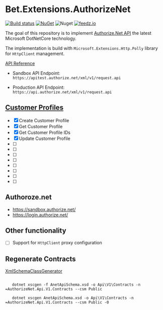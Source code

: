 # Bet.Extensions.AuthorizeNet

[![Build status](https://ci.appveyor.com/api/projects/status/62hg47fx8erd9rw4/branch/master?svg=true)](https://ci.appveyor.com/project/kdcllc/bet-extensions-authorizenet/branch/master)
[![NuGet](https://img.shields.io/nuget/v/Bet.Extensions.AuthorizeNet.svg)](https://www.nuget.org/packages?q=Bet.Extensions.AuthorizeNet)
![Nuget](https://img.shields.io/nuget/dt/Bet.Extensions.AuthorizeNet)
[![feedz.io](https://img.shields.io/badge/endpoint.svg?url=https://f.feedz.io/kdcllc/kdcllc/shield/Bet.Extensions.AuthorizeNet/latest)](https://f.feedz.io/kdcllc/kdcllc/packages/Bet.Extensions.AuthorizeNet/latest/download)

The goal of this repository is to implement [Authorize.Net API](https://developer.authorize.net/api/upgrade_guide.html#aim) the latest Microsoft DotNetCore technology.

The implementation is build with `Microsoft.Extensions.Http.Polly` library for `HttpClient` management.

[API Reference](https://developer.authorize.net/api/reference/index.html#apireferenceheader)

- Sandbox API Endpoint: `https://apitest.authorize.net/xml/v1/request.api`

- Production API Endpoint: `https://api.authorize.net/xml/v1/request.api`

## [Customer Profiles](https://developer.authorize.net/api/reference/features/customer_profiles.html)

- [x] Create Customer Profile
- [x] Get Customer Profile
- [x] Get Customer Profile IDs
- [x] Update Customer Profile
- [ ]
- [ ]
- [ ]
- [ ]
- [ ]
- [ ]
- [ ]
- [ ]

## Authoroze.net

- https://sandbox.authorize.net/
- https://login.authorize.net/

## Other functionality

- [ ] Support for `HttpClient` proxy configuration

## Regenerate Contracts

[XmlSchemaClassGenerator](https://github.com/mganss/XmlSchemaClassGenerator)

```dotnetcli

   dotnet xscgen -f AnetApiSchema.xsd -o Api\V1\Contracts -n =AuthorizeNet.Api.V1.Contracts --csm Public

   dotnet xscgen AnetApiSchema.xsd -o Api\V1\Contracts -n =AuthorizeNet.Api.V1.Contracts --csm Public -0

```
